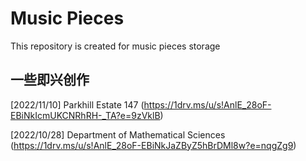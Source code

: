 # Music Pieces

This repository is created for music pieces storage

## 一些即兴创作
[2022/11/10] Parkhill Estate 147 (https://1drv.ms/u/s!AnlE_28oF-EBiNkIcmUKCNRhRH-_TA?e=9zVklB)

[2022/10/28] Department of Mathematical Sciences  (https://1drv.ms/u/s!AnlE_28oF-EBiNkJaZByZ5hBrDMl8w?e=nqgZg9)
